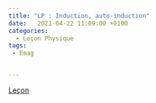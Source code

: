 ```yaml
---
title: "LP : Induction, auto-induction"
date:   2021-04-22 11:09:00 +0100
categories:
  - Leçon Physique
tags:
 - Emag


---
```

[Leçon](/assets/pdf/LP_Induction_auto_induction.pdf)
